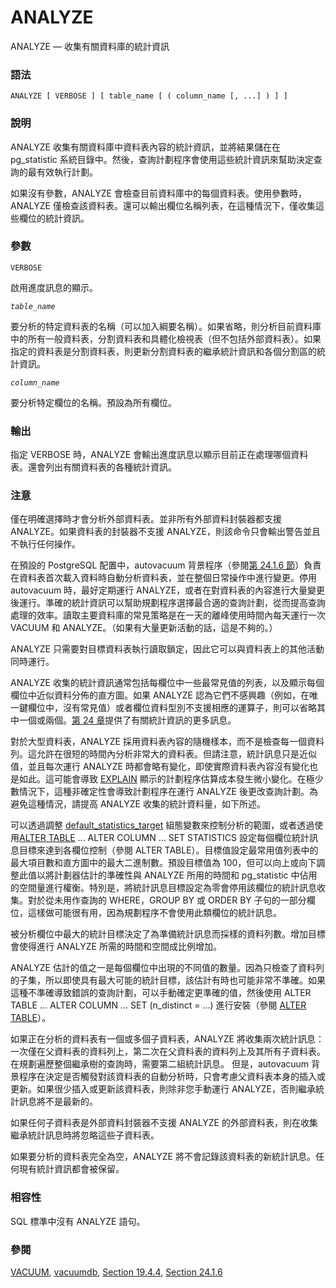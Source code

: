 # ANALYZE

ANALYZE — 收集有關資料庫的統計資訊

### 語法

```
ANALYZE [ VERBOSE ] [ table_name [ ( column_name [, ...] ) ] ]
```

### 說明

ANALYZE 收集有關資料庫中資料表內容的統計資訊，並將結果儲在在 pg\_statistic 系統目錄中。然後，查詢計劃程序會使用這些統計資訊來幫助決定查詢的最有效執行計劃。

如果沒有參數，ANALYZE 會檢查目前資料庫中的每個資料表。使用參數時，ANALYZE 僅檢查該資料表。還可以輸出欄位名稱列表，在這種情況下，僅收集這些欄位的統計資訊。

### 參數

`VERBOSE`

啟用進度訊息的顯示。

_`table_name`_

要分析的特定資料表的名稱（可以加入綱要名稱）。如果省略，則分析目前資料庫中的所有一般資料表，分割資料表和具體化檢視表（但不包括外部資料表）。如果指定的資料表是分割資料表，則更新分割資料表的繼承統計資訊和各個分割區的統計資訊。

_`column_name`_

要分析特定欄位的名稱。預設為所有欄位。

### 輸出

指定 VERBOSE 時，ANALYZE 會輸出進度訊息以顯示目前正在處理哪個資料表。還會列出有關資料表的各種統計資訊。

### 注意

僅在明確選擇時才會分析外部資料表。並非所有外部資料封裝器都支援 ANALYZE。如果資料表的封裝器不支援 ANALYZE，則該命令只會輸出警告並且不執行任何操作。

在預設的 PostgreSQL 配置中，autovacuum 背景程序（參閱[第 24.1.6 節](../../server-administration/routine-database-maintenance-tasks/routine-vacuuming.md#24-1-6-autovacuum-bei-jing-cheng-xu)）負責在資料表首次載入資料時自動分析資料表，並在整個日常操作中進行變更。停用 autovacuum 時，最好定期運行 ANALYZE，或者在對資料表的內容進行大量變更後運行。準確的統計資訊可以幫助規劃程序選擇最合適的查詢計劃，從而提高查詢處理的效率。讀取主要資料庫的常見策略是在一天的離峰使用時間內每天運行一次 VACUUM 和 ANALYZE。（如果有大量更新活動的話，這是不夠的。）

ANALYZE 只需要對目標資料表執行讀取鎖定，因此它可以與資料表上的其他活動同時運行。

ANALYZE 收集的統計資訊通常包括每欄位中一些最常見值的列表，以及顯示每個欄位中近似資料分佈的直方圖。如果 ANALYZE 認為它們不感興趣（例如，在唯一鍵欄位中，沒有常見值）或者欄位資料型別不支援相應的運算子，則可以省略其中一個或兩個。[第 24 章](../../server-administration/routine-database-maintenance-tasks/)提供了有關統計資訊的更多訊息。

對於大型資料表，ANALYZE 採用資料表內容的隨機樣本，而不是檢查每一個資料列。這允許在很短的時間內分析非常大的資料表。但請注意，統計訊息只是近似值，並且每次運行 ANALYZE 時都會略有變化，即使實際資料表內容沒有變化也是如此。這可能會導致 [EXPLAIN](explain.md) 顯示的計劃程序估算成本發生微小變化。在極少數情況下，這種非確定性會導致計劃程序在運行 ANALYZE 後更改查詢計劃。為避免這種情況，請提高 ANALYZE 收集的統計資料量，如下所述。

可以透過調整 [default\_statistics\_target](../../server-administration/server-configuration/query-planning.md#19-7-4-other-planner-options) 組態變數來控制分析的範圍，或者透過使用[ALTER TABLE](alter-table.md) ... ALTER COLUMN ... SET STATISTICS 設定每個欄位統計訊息目標來達到各欄位控制（參閱 ALTER TABLE）。目標值設定最常用值列表中的最大項目數和直方圖中的最大二進制數。預設目標值為 100，但可以向上或向下調整此值以將計劃器估計的準確性與 ANALYZE 所用的時間和 pg\_statistic 中佔用的空間量進行權衡。特別是，將統計訊息目標設定為零會停用該欄位的統計訊息收集。對於從未用作查詢的 WHERE，GROUP BY 或 ORDER BY 子句的一部分欄位，這樣做可能很有用，因為規劃程序不會使用此類欄位的統計訊息。

被分析欄位中最大的統計目標決定了為準備統計訊息而採樣的資料列數。增加目標會使得進行 ANALYZE 所需的時間和空間成比例增加。

ANALYZE 估計的值之一是每個欄位中出現的不同值的數量。因為只檢查了資料列的子集，所以即使具有最大可能的統計目標，該估計有時也可能非常不準確。如果這種不準確導致錯誤的查詢計劃，可以手動確定更準確的值，然後使用 ALTER TABLE ... ALTER COLUMN ... SET (n\_distinct = ...) 進行安裝（參閱 [ALTER TABLE](alter-table.md)）。

如果正在分析的資料表有一個或多個子資料表，ANALYZE 將收集兩次統計訊息：一次僅在父資料表的資料列上，第二次在父資料表的資料列上及其所有子資料表。在規劃遍歷整個繼承樹的查詢時，需要第二組統計訊息。 但是，autovacuum 背景程序在決定是否觸發對該資料表的自動分析時，只會考慮父資料表本身的插入或更新。如果很少插入或更新該資料表，則除非您手動運行 ANALYZE，否則繼承統計訊息將不是最新的。

如果任何子資料表是外部資料封裝器不支援 ANALYZE 的外部資料表，則在收集繼承統計訊息時將忽略這些子資料表。

如果要分析的資料表完全為空，ANALYZE 將不會記錄該資料表的新統計訊息。任何現有統計資訊都會被保留。

### 相容性

SQL 標準中沒有 ANALYZE 語句。

### 參閱

[VACUUM](vacuum.md), [vacuumdb](../client-applications/vacuumdb.md), [Section 19.4.4](../../server-administration/server-configuration/resource-consumption.md#19-4-4-cheng-ben-kao-liang-de-vacuum-yan), [Section 24.1.6](../../server-administration/routine-database-maintenance-tasks/routine-vacuuming.md#24-1-6-autovacuum-bei-jing-cheng-xu)
